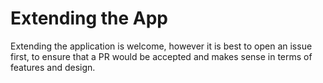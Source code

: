 # Extending the App

Extending the application is welcome, however it is best to open an issue first, to ensure that a PR would be accepted and makes sense in terms of features and design.
